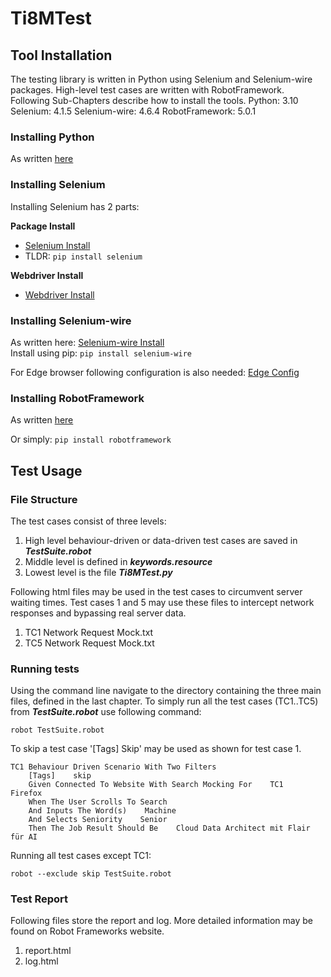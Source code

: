 # Ti8MTest

## Tool Installation
The testing library is written in Python using Selenium and Selenium-wire packages. High-level test cases are written with RobotFramework. Following Sub-Chapters describe how to install the tools.
Python: 3.10
Selenium: 4.1.5
Selenium-wire: 4.6.4
RobotFramework: 5.0.1

### Installing Python
As written [here](https://www.python.org/downloads/)

### Installing Selenium
Installing Selenium has 2 parts:

__Package Install__
* [Selenium Install](https://www.selenium.dev/documentation/webdriver/getting_started/install_library/)
* TLDR: `pip install selenium`

__Webdriver Install__
* [Webdriver Install](https://www.selenium.dev/documentation/webdriver/getting_started/install_drivers/)


### Installing Selenium-wire
As written here: [Selenium-wire Install](https://pypi.org/project/selenium-wire/#installation)  
Install using pip: `pip install selenium-wire`

For Edge browser following configuration is also needed: [Edge Config](https://pypi.org/project/selenium-wire/0.8.0/)

### Installing RobotFramework
As written [here](https://robotframework.org/?tab=1#getting-started)

Or simply: `pip install robotframework`

## Test Usage
### File Structure
The test cases consist of three levels:
1. High level behaviour-driven or data-driven test cases are saved in ***TestSuite.robot***  
2. Middle level is defined in ***keywords.resource***
3. Lowest level is the file ***Ti8MTest.py***

Following html files may be used in the test cases to circumvent server waiting times. Test cases 1 and 5 may use these files to intercept network responses and bypassing real server data.
1. TC1 Network Request Mock.txt 
2. TC5 Network Request Mock.txt

### Running tests
Using the command line navigate to the directory containing the three main files, defined in the last chapter.
To simply run all the test cases (TC1..TC5) from ***TestSuite.robot*** use following command:  

`robot TestSuite.robot`  

To skip a test case '[Tags]    Skip' may be used as shown for test case 1.

    TC1 Behaviour Driven Scenario With Two Filters
	    [Tags]    skip
        Given Connected To Website With Search Mocking For    TC1    Firefox
	    When The User Scrolls To Search
	    And Inputs The Word(s)    Machine
	    And Selects Seniority    Senior
	    Then The Job Result Should Be    Cloud Data Architect mit Flair für AI
      
Running all test cases except TC1:

`robot --exclude skip TestSuite.robot`  

### Test Report
Following  files store the report and log. More detailed information may be found on Robot Frameworks website.
1. report.html
2. log.html
